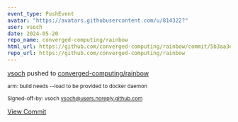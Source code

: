 ```yaml
---
event_type: PushEvent
avatar: "https://avatars.githubusercontent.com/u/814322?"
user: vsoch
date: 2024-05-20
repo_name: converged-computing/rainbow
html_url: https://github.com/converged-computing/rainbow/commit/5b3aa3e5a89763c55c3170db1374690e270d6828
repo_url: https://github.com/converged-computing/rainbow
---
```


<a href='https://github.com/vsoch' target='_blank'>vsoch</a> pushed to <a href='https://github.com/converged-computing/rainbow' target='_blank'>converged-computing/rainbow</a>

<small>arm: build needs --load to be provided to docker daemon

Signed-off-by: vsoch <vsoch@users.noreply.github.com></small>

<a href='https://github.com/converged-computing/rainbow/commit/5b3aa3e5a89763c55c3170db1374690e270d6828' target='_blank'>View Commit</a>